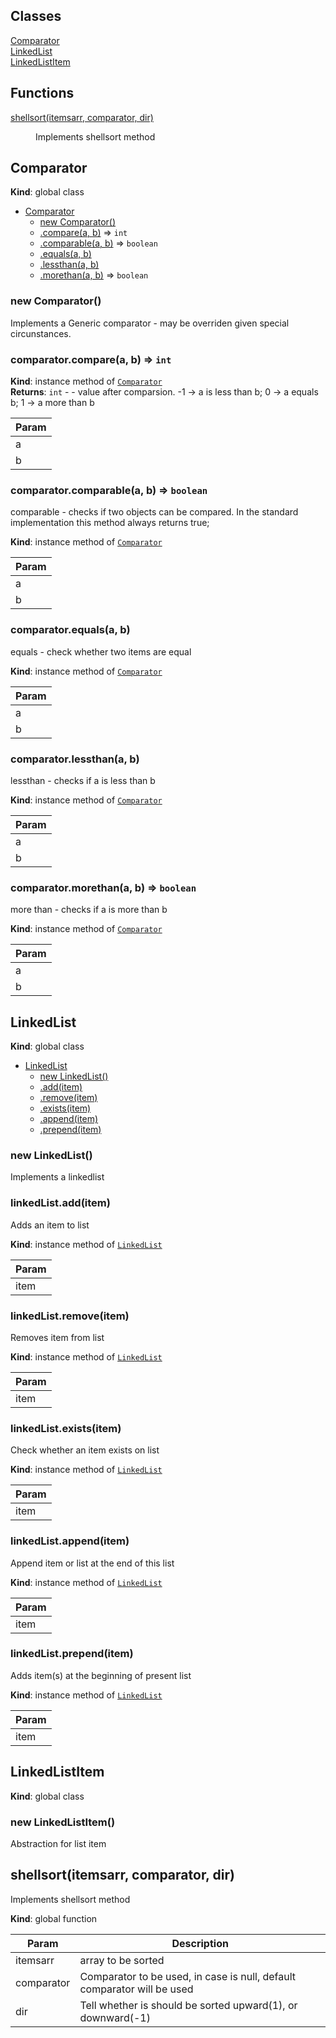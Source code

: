 ## Classes

<dl>
<dt><a href="#Comparator">Comparator</a></dt>
<dd></dd>
<dt><a href="#LinkedList">LinkedList</a></dt>
<dd></dd>
<dt><a href="#LinkedListItem">LinkedListItem</a></dt>
<dd></dd>
</dl>

## Functions

<dl>
<dt><a href="#shellsort">shellsort(itemsarr, comparator, dir)</a></dt>
<dd><p>Implements shellsort method</p>
</dd>
</dl>

<a name="Comparator"></a>

## Comparator
**Kind**: global class  

* [Comparator](#Comparator)
    * [new Comparator()](#new_Comparator_new)
    * [.compare(a, b)](#Comparator+compare) ⇒ <code>int</code>
    * [.comparable(a, b)](#Comparator+comparable) ⇒ <code>boolean</code>
    * [.equals(a, b)](#Comparator+equals)
    * [.lessthan(a, b)](#Comparator+lessthan)
    * [.morethan(a, b)](#Comparator+morethan) ⇒ <code>boolean</code>

<a name="new_Comparator_new"></a>

### new Comparator()
Implements a Generic comparator - may be overriden given special circunstances.

<a name="Comparator+compare"></a>

### comparator.compare(a, b) ⇒ <code>int</code>
**Kind**: instance method of <code>[Comparator](#Comparator)</code>  
**Returns**: <code>int</code> - - value after comparsion. -1 -> a is less than b; 0 -> a equals b; 1 -> a more than b  

| Param |
| --- |
| a | 
| b | 

<a name="Comparator+comparable"></a>

### comparator.comparable(a, b) ⇒ <code>boolean</code>
comparable - checks if two objects can be compared.In the standard implementation this method always returns true;

**Kind**: instance method of <code>[Comparator](#Comparator)</code>  

| Param |
| --- |
| a | 
| b | 

<a name="Comparator+equals"></a>

### comparator.equals(a, b)
equals - check whether two items are equal

**Kind**: instance method of <code>[Comparator](#Comparator)</code>  

| Param |
| --- |
| a | 
| b | 

<a name="Comparator+lessthan"></a>

### comparator.lessthan(a, b)
lessthan - checks if a is less than b

**Kind**: instance method of <code>[Comparator](#Comparator)</code>  

| Param |
| --- |
| a | 
| b | 

<a name="Comparator+morethan"></a>

### comparator.morethan(a, b) ⇒ <code>boolean</code>
more than - checks if a is more than b

**Kind**: instance method of <code>[Comparator](#Comparator)</code>  

| Param |
| --- |
| a | 
| b | 

<a name="LinkedList"></a>

## LinkedList
**Kind**: global class  

* [LinkedList](#LinkedList)
    * [new LinkedList()](#new_LinkedList_new)
    * [.add(item)](#LinkedList+add)
    * [.remove(item)](#LinkedList+remove)
    * [.exists(item)](#LinkedList+exists)
    * [.append(item)](#LinkedList+append)
    * [.prepend(item)](#LinkedList+prepend)

<a name="new_LinkedList_new"></a>

### new LinkedList()
Implements a linkedlist

<a name="LinkedList+add"></a>

### linkedList.add(item)
Adds an item to list

**Kind**: instance method of <code>[LinkedList](#LinkedList)</code>  

| Param |
| --- |
| item | 

<a name="LinkedList+remove"></a>

### linkedList.remove(item)
Removes item from list

**Kind**: instance method of <code>[LinkedList](#LinkedList)</code>  

| Param |
| --- |
| item | 

<a name="LinkedList+exists"></a>

### linkedList.exists(item)
Check whether an item exists on list

**Kind**: instance method of <code>[LinkedList](#LinkedList)</code>  

| Param |
| --- |
| item | 

<a name="LinkedList+append"></a>

### linkedList.append(item)
Append item or list at the end of this list

**Kind**: instance method of <code>[LinkedList](#LinkedList)</code>  

| Param |
| --- |
| item | 

<a name="LinkedList+prepend"></a>

### linkedList.prepend(item)
Adds item(s) at the beginning of present list

**Kind**: instance method of <code>[LinkedList](#LinkedList)</code>  

| Param |
| --- |
| item | 

<a name="LinkedListItem"></a>

## LinkedListItem
**Kind**: global class  
<a name="new_LinkedListItem_new"></a>

### new LinkedListItem()
Abstraction for list item

<a name="shellsort"></a>

## shellsort(itemsarr, comparator, dir)
Implements shellsort method

**Kind**: global function  

| Param | Description |
| --- | --- |
| itemsarr | array to be sorted |
| comparator | Comparator to be used, in case is null, default comparator will be used |
| dir | Tell whether is should be sorted upward(1), or downward(-1) |

